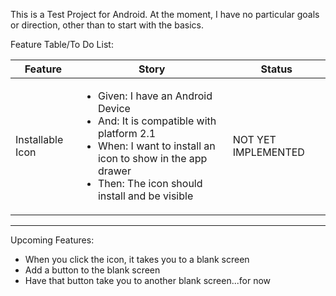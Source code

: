 This is a Test Project for Android. At the moment, I have no particular goals or direction, other than to start with the basics.


Feature Table/To Do List:
<table>
  <thead>
    <tr>
      <th>Feature</th>
      <th>Story</th>
      <th>Status</th>
    </tr>
  </thead>
  <tbody>
    <tr>
      <td>Installable Icon</td>
      <td>
        <ul>
	  <li>Given: I have an Android Device</li>
	  <li>And: It is compatible with platform 2.1</li>
	  <li>When: I want to install an icon to show in the app drawer</li>
	  <li>Then: The icon should install and be visible</li>
      </td>
      <td>NOT YET IMPLEMENTED</td>
    </tr>
  </tbody>
  <tfoot>
  </tfoot>
</table>

----------
	 
Upcoming Features:
<ul>
  <li>When you click the icon, it takes you to a blank screen</li>
  <li>Add a button to the blank screen</li>
  <li>Have that button take you to another blank screen...for now</li>

